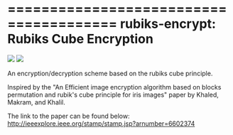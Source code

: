 =======================================
rubiks-encrypt: Rubiks Cube Encryption
=======================================

<img src="http://i.imgur.com/Y7ZFCM9.jpg" />

<img src="http://i.imgur.com/XPn7Ddx.jpg" />

An encryption/decryption scheme based on the rubiks cube principle.

Inspired by the "An Efficient image encryption algorithm based on blocks permutation and rubik's cube principle for iris images" paper by Khaled, Makram, and Khalil.

The link to the paper can be found below:
http://ieeexplore.ieee.org/stamp/stamp.jsp?arnumber=6602374

